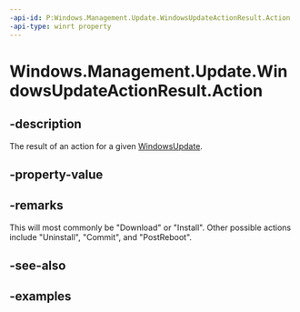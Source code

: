```yaml
---
-api-id: P:Windows.Management.Update.WindowsUpdateActionResult.Action
-api-type: winrt property
---
```


# Windows.Management.Update.WindowsUpdateActionResult.Action

<!--
public string Action { get; }
-->


## -description
The result of an action for a given [WindowsUpdate](./windowsupdate.md).

## -property-value

## -remarks
This will most commonly be "Download" or "Install". Other possible actions include "Uninstall", "Commit", and "PostReboot".

## -see-also

## -examples



